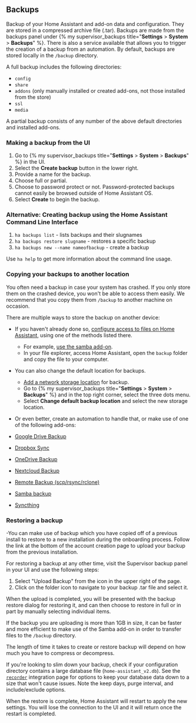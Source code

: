 ## Backups

Backup of your Home Assistant and add-on data and configuration. They are stored in a compressed archive file (.tar). Backups are made from the backups panel under {% my supervisor_backups title="**Settings** > **System** > **Backups**" %}. There is also a service available that allows you to trigger the creation of a backup from an automation. By default, backups are stored locally in the `/backup` directory.

A full backup includes the following directories:

- `config`
- `share`
- `addons` (only manually installed or created add-ons, not those installed from the store)
- `ssl`
- `media`

A partial backup consists of any number of the above default directories and installed add-ons.

### Making a backup from the UI

1. Go to {% my supervisor_backups title="**Settings** > **System** > **Backups**" %} in the UI.
2. Select the **Create backup** button in the lower right.
3. Provide a name for the backup.
4. Choose full or partial.
5. Choose to password protect or not. Password-protected backups cannot easily be browsed outside of Home Assistant OS.
6. Select **Create** to begin the backup.

### Alternative: Creating backup using the Home Assistant Command Line Interface

1. `ha backups list` - lists backups and their slugnames
2. `ha backups restore slugname` - restores a specific backup
3. `ha backups new --name nameofbackup` - create a backup

Use `ha help` to get more information about the command line usage.

### Copying your backups to another location

You often need a backup in case your system has crashed. If you only store them on the crashed device, you won't be able to access them easily. We recommend that you copy them from `/backup` to another machine on occasion.

There are multiple ways to store the backup on another device:

- If you haven't already done so, [configure access to files on Home Assistant](/common-tasks/os/#configuring-access-to-files), using one of the methods listed there.
   - For example, [use the samba add-on](/common-tasks/os/#installing-and-using-the-samba-add-on).
   - In your file explorer, access Home Assistant, open the `backup` folder and copy the file to your computer.
- You can also change the default location for backups.
  - [Add a network storage location](/common-tasks/os/#network-storage) for backup.
  - Go to  {% my supervisor_backups title="**Settings** > **System** > **Backups**" %} and in the top right corner, select the three dots menu.
  - Select **Change default backup location** and select the new storage location.

- Or even better, create an automation to handle that, or make use of one of the following add-ons:

- [Google Drive Backup](https://github.com/sabeechen/hassio-google-drive-backup)
- [Dropbox Sync](https://github.com/danielwelch/hassio-dropbox-sync)
- [OneDrive Backup](https://github.com/lavinir/hassio-onedrive-backup)
- [Nextcloud Backup](https://github.com/Sebclem/hassio-nextcloud-backup)
- [Remote Backup (scp/rsync/rclone)](https://github.com/ikifar2012/remote-backup-addon)
- [Samba backup](https://github.com/thomasmauerer/hassio-addons/tree/master/samba-backup)
- [Syncthing](https://github.com/Poeschl/Hassio-Addons/tree/main/syncthing)

### Restoring a backup

-You can make use of backup which you have copied off of a previous install to restore to a new installation during the onboarding process. Follow the link at the bottom of the account creation page to upload your backup from the previous installation.

For restoring a backup at any other time, visit the Supervisor backup panel in your UI and use the following steps:

1. Select "Upload Backup" from the icon in the upper right of the page.
2. Click on the folder icon to navigate to your backup .tar file and select it.

When the upload is completed, you will be presented with the backup restore dialog for restoring it, and can then choose to restore in full or in part by manually selecting individual items.

If the backup you are uploading is more than 1GB in size, it can be faster and more efficient to make use of the Samba add-on in order to transfer files to the `/backup` directory.

The length of time it takes to create or restore backup will depend on how much you have to compress or decompress.

If you're looking to slim down your backup, check if your configuration directory contains a large database file (`home-assistant_v2.db`). See the [`recorder`](/integrations/recorder/) integration page for options to keep your database data down to a size that won't cause issues. Note the keep days, purge interval, and include/exclude options.

When the restore is complete, Home Assistant will restart to apply the new settings. You will lose the connection to the UI and it will return once the restart is completed.
